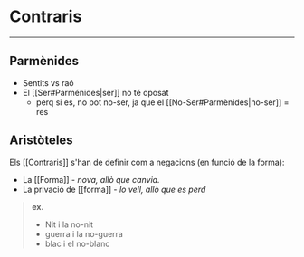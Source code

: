 # Contraris
___
## Parmènides
- Sentits vs raó
- El [[Ser#Parménides|ser]] no té oposat
	- perq si es, no pot no-ser, ja que el [[No-Ser#Parmènides|no-ser]] = res

## Aristòteles
Els [[Contraris]] s'han de definir com a negacions (en funció de la forma):
- La [[Forma]] - *nova, allò que canvia.*
- La privació de [[forma]] - *lo vell, allò que es perd*
>**ex.**
>- Nit i la no-nit
>- guerra i la no-guerra
>- blac i el no-blanc

